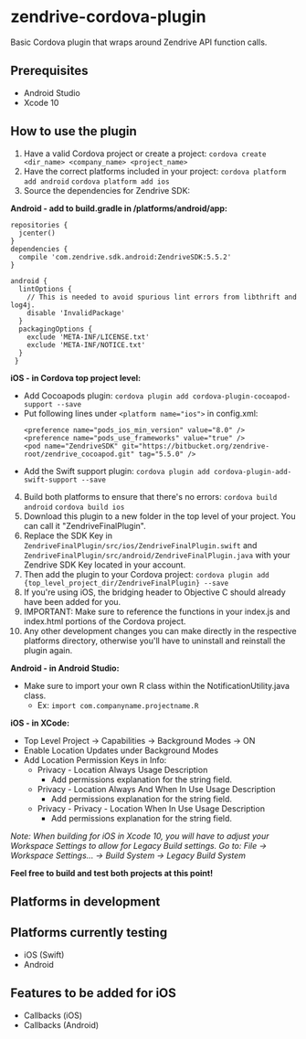 # zendrive-cordova-plugin
Basic Cordova plugin that wraps around Zendrive API function calls.

## Prerequisites
- Android Studio
- Xcode 10

## How to use the plugin
1. Have a valid Cordova project or create a project:
``cordova create <dir_name> <company_name> <project_name>``
2. Have the correct platforms included in your project:
``cordova platform add android``
``cordova platform add ios``
3. Source the dependencies for Zendrive SDK:

**Android - add to build.gradle in /platforms/android/app:**
  ```
  repositories { 
    jcenter()
  }
  dependencies {
    compile 'com.zendrive.sdk.android:ZendriveSDK:5.5.2'
  }
  
  android { 
    lintOptions {
      // This is needed to avoid spurious lint errors from libthrift and log4j.
      disable 'InvalidPackage' 
    }
    packagingOptions {
      exclude 'META-INF/LICENSE.txt' 
      exclude 'META-INF/NOTICE.txt'
    } 
   }  
   ```
**iOS - in Cordova top project level:**
- Add Cocoapods plugin: ``cordova plugin add cordova-plugin-cocoapod-support --save``
- Put following lines under ``<platform name="ios">`` in config.xml:
   ```
   <preference name="pods_ios_min_version" value="8.0" />
   <preference name="pods_use_frameworks" value="true" />
   <pod name="ZendriveSDK" git="https://bitbucket.org/zendrive-root/zendrive_cocoapod.git" tag="5.5.0" />   
   ```
- Add the Swift support plugin: ``cordova plugin add cordova-plugin-add-swift-support --save``
4. Build both platforms to ensure that there's no errors:
``cordova build android``
``cordova build ios``
5. Download this plugin to a new folder in the top level of your project. You can call it "ZendriveFinalPlugin".
6. Replace the SDK Key in ``ZendriveFinalPlugin/src/ios/ZendriveFinalPlugin.swift`` and ``ZendriveFinalPlugin/src/android/ZendriveFinalPlugin.java`` with your Zendrive SDK Key located in your account. 
7. Then add the plugin to your Cordova project:
``cordova plugin add {top_level_project_dir/ZendriveFinalPlugin} --save``
8. If you're using iOS, the bridging header to Objective C should already have been added for you.
9. IMPORTANT: Make sure to reference the functions in your index.js and index.html portions of the Cordova project.
10. Any other development changes you can make directly in the respective platforms directory, otherwise you'll have to uninstall and reinstall the plugin again.

**Android - in Android Studio:**
- Make sure to import your own R class within the NotificationUtility.java class.
  * Ex: ``import com.companyname.projectname.R``

**iOS - in XCode:**
- Top Level Project -> Capabilities -> Background Modes -> ON
- Enable Location Updates under Background Modes
- Add Location Permission Keys in Info: 
  * Privacy - Location Always Usage Description
    * Add permissions explanation for the string field.
  * Privacy - Location Always And When In Use Usage Description
    * Add permissions explanation for the string field.
  * Privacy - Privacy - Location When In Use Usage Description
    * Add permissions explanation for the string field.
  
*Note: When building for iOS in Xcode 10, you will have to adjust your Workspace Settings to allow for Legacy Build settings. Go to: File -> Workspace Settings... -> Build System -> Legacy Build System*

**Feel free to build and test both projects at this point!**

## Platforms in development

## Platforms currently testing
- iOS (Swift)
- Android

## Features to be added for iOS
- Callbacks (iOS)
- Callbacks (Android)
